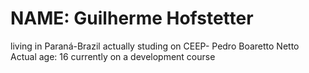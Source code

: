 # NAME: Guilherme Hofstetter
living in Paraná-Brazil
actually studing on CEEP- Pedro Boaretto Netto
Actual age: 16
currently on a development course  
